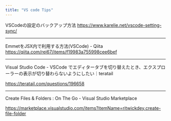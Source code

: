 ```yaml
---
title: "VS code Tips"
---
```


VSCodeの設定のバックアップ方法
https://www.karelie.net/vscode-setting-sync/

---


EmmetをJSX内で利用する方法(VSCode) - Qiita
https://qiita.com/rei67/items/f19983a755998cee6bef

---

Visual Studio Code - VSCode でエディタータブを切り替えたとき、エクスプローラーの表示が切り替わらないようにしたい｜teratail

https://teratail.com/questions/196658

---

Create Files & Folders : On The Go - Visual Studio Marketplace
    
https://marketplace.visualstudio.com/items?itemName=ritwickdey.create-file-folder
